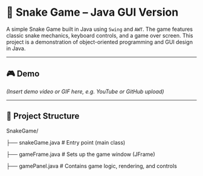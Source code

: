 # 🐍 Snake Game – Java GUI Version

A simple Snake Game built in Java using `Swing` and `AWT`. The game features classic snake mechanics, keyboard controls, and a game over screen. This project is a demonstration of object-oriented programming and GUI design in Java.

---

## 🎮 Demo

*(Insert demo video or GIF here, e.g. YouTube or GitHub upload)*

---

## 📂 Project Structure

SnakeGame/

├── snakeGame.java # Entry point (main class)

├── gameFrame.java # Sets up the game window (JFrame)

├── gamePanel.java # Contains game logic, rendering, and controls
